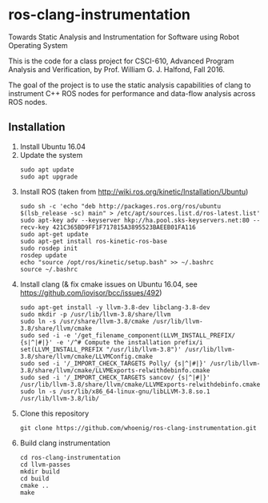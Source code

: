 # ros-clang-instrumentation
Towards Static Analysis and Instrumentation for Software using Robot Operating System

This is the code for a class project for CSCI-610, Advanced Program Analysis and Verification, by Prof. William G. J. Halfond, Fall 2016.

The goal of the project is to use the static analysis capabilities of clang to instrument C++ ROS nodes for performance and data-flow analysis across ROS nodes.

## Installation

1. Install Ubuntu 16.04
2. Update the system
   ```
   sudo apt update
   sudo apt upgrade
   ```
3. Install ROS (taken from http://wiki.ros.org/kinetic/Installation/Ubuntu)
   ```
   sudo sh -c 'echo "deb http://packages.ros.org/ros/ubuntu $(lsb_release -sc) main" > /etc/apt/sources.list.d/ros-latest.list'
   sudo apt-key adv --keyserver hkp://ha.pool.sks-keyservers.net:80 --recv-key 421C365BD9FF1F717815A3895523BAEEB01FA116
   sudo apt-get update
   sudo apt-get install ros-kinetic-ros-base
   sudo rosdep init
   rosdep update
   echo "source /opt/ros/kinetic/setup.bash" >> ~/.bashrc
   source ~/.bashrc
   ```
4. Install clang (& fix cmake issues on Ubuntu 16.04, see https://github.com/iovisor/bcc/issues/492)
   ```
   sudo apt-get install -y llvm-3.8-dev libclang-3.8-dev
   sudo mkdir -p /usr/lib/llvm-3.8/share/llvm
   sudo ln -s /usr/share/llvm-3.8/cmake /usr/lib/llvm-3.8/share/llvm/cmake
   sudo sed -i -e '/get_filename_component(LLVM_INSTALL_PREFIX/ {s|^|#|}' -e '/^# Compute the installation prefix/i set(LLVM_INSTALL_PREFIX "/usr/lib/llvm-3.8")' /usr/lib/llvm-3.8/share/llvm/cmake/LLVMConfig.cmake
   sudo sed -i '/_IMPORT_CHECK_TARGETS Polly/ {s|^|#|}' /usr/lib/llvm-3.8/share/llvm/cmake/LLVMExports-relwithdebinfo.cmake
   sudo sed -i '/_IMPORT_CHECK_TARGETS sancov/ {s|^|#|}' /usr/lib/llvm-3.8/share/llvm/cmake/LLVMExports-relwithdebinfo.cmake
   sudo ln -s /usr/lib/x86_64-linux-gnu/libLLVM-3.8.so.1 /usr/lib/llvm-3.8/lib/
   ```
5. Clone this repository
   ```
   git clone https://github.com/whoenig/ros-clang-instrumentation.git
   ```
6. Build clang instrumentation
   ```
   cd ros-clang-instrumentation
   cd llvm-passes
   mkdir build
   cd build
   cmake ..
   make
   ```
